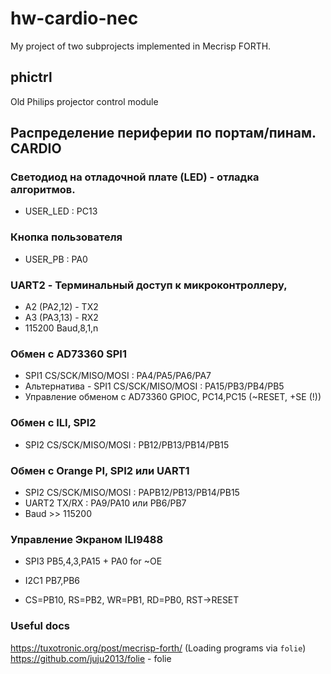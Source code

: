 # hw-cardio-nec
My project of two subprojects implemented in Mecrisp FORTH.

## phictrl
Old Philips projector control module

## Распределение периферии по портам/пинам. CARDIO

### Светодиод на отладочной плате (LED) - отладка алгоритмов.

  - USER_LED : PC13

### Кнопка пользователя

  - USER_PB : PA0

### UART2 - Терминальный доступ к микроконтроллеру,

  - A2 (PA2,12) - TX2
  - A3 (PA3,13) - RX2
  - 115200 Baud,8,1,n

### Обмен с AD73360 SPI1

 - SPI1 CS/SCK/MISO/MOSI : PA4/PA5/PA6/PA7
 - Альтернатива - SPI1 CS/SCK/MISO/MOSI : PA15/PB3/PB4/PB5
 - Управление обменом c AD73360 GPIOC, PC14,PC15 (~RESET, +SE (!))

### Обмен с ILI, SPI2

 - SPI2 CS/SCK/MISO/MOSI : PB12/PB13/PB14/PB15

### Обмен с Orange PI, SPI2 или UART1

 - SPI2 CS/SCK/MISO/MOSI : PAPB12/PB13/PB14/PB15
 - UART2 TX/RX : PA9/PA10 или PB6/PB7
 - Baud >> 115200

### Управление Экраном ILI9488

 - SPI3 PB5,4,3,PA15 + PA0 for ~OE
 - I2C1 PB7,PB6

 - CS=PB10, RS=PB2, WR=PB1, RD=PB0, RST->RESET


### Useful docs

https://tuxotronic.org/post/mecrisp-forth/  (Loading programs via ```folie```)
https://github.com/juju2013/folie - folie

